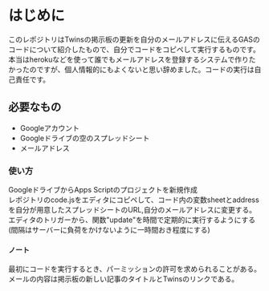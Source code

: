 # はじめに  
このレポジトリはTwinsの掲示板の更新を自分のメールアドレスに伝えるGASのコードについて紹介したもので、自分でコードをコピペして実行するものです。本当はherokuなどを使って誰でもメールアドレスを登録するシステムで作りたかったのですが、個人情報的にもよくないと思い辞めました。コードの実行は自己責任です。　　

## 必要なもの　
* Googleアカウント
* Googleドライブの空のスプレッドシート
* メールアドレス

### 使い方
GoogleドライブからApps Scriptのプロジェクトを新規作成   
レポジトリのcode.jsをエディタにコピペして、コード内の変数sheetとaddressを自分が用意したスプレッドシートのURL,自分のメールアドレスに変更する。  
エディタのトリガーから、関数"update"を時間で定期的に実行するようにする(間隔はサーバーに負荷をかけないように一時間おき程度にする)

#### ノート 
最初にコードを実行するとき、パーミッションの許可を求められることがある。  
メールの内容は掲示板の新しい記事のタイトルとTwinsのリンクである。  
